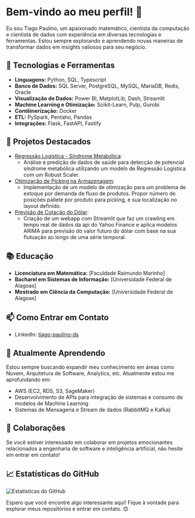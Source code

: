 # Bem-vindo ao meu perfil! 👋

Eu sou Tiago Paulino, um apaixonado matemático, cientista da computação e cientista de dados com experiência em diversas tecnologias e ferramentas. Estou sempre explorando e aprendendo novas maneiras de transformar dados em insights valiosos para seu negócio.

## 🔧 Tecnologias e Ferramentas

- **Linguagens:** Python, SQL, Typescript
- **Banco de Dados:** SQL Server, PostgreSQL, MySQL, MariaDB, Redis, Oracle
- **Visualização de Dados:** Power BI, MatplotLib, Dash, Streamlit
- **Machine Learning e Otimização:** Scikit-Learn, Pulp, Gurobi
- **Contêinerização:** Docker
- **ETL:** PySpark, Pentaho, Pandas
- **Integrações:** Flask, FastAPI, Fastify

## 🚀 Projetos Destacados

- [Regressão Logística - Síndrome Metabólica](https://github.com/tiagopaulino1989/MetabolicSindrome):
  - Análise e predição de dados de saúde para detecção de potencial síndrome metabólica utilizando um modelo de Regressão Logística com um Robust Scaler.  
- [Otimização de Picking na Armazenagem](https://github.com/tiagopaulino1989/SlotingPicking):
  - Implementação de um modelo de otimização para um problema de estoque por demanda de fluxo de produtos. Propor número de posições pallete por produto para picking, e sua localização no layout definido.
- [Previsão de Cotação do Dólar](https://github.com/tiagopaulino1989/ForecastUSD):
  - Criação de um webapp com Streamlit que faz um crawling em tempo real de dados da api do Yahoo Finance e aplica modelos ARIMA para previsão do valor futuro do dólar com base na sua flutuação ao longo de uma série temporal.

## 📚 Educação

- **Licenciatura em Matemática:** [Faculdade Raimundo Marinho]
- **Bacharel em Sistemas de Informação:** [Universidade Federal de Alagoas]
- **Mestrado em Ciência da Computação:** [Universidade Federal de Alagoas]

## 📫 Como Entrar em Contato

- LinkedIn: [tiago-paulino-ds](https://www.linkedin.com/in/tiago-paulino-ds/)

## 🌱 Atualmente Aprendendo

Estou sempre buscando expandir meu conhecimento em áreas como Nuvem, Arquitetura de Software, Analytics, etc. Atualmente estou me aprofundando em:
  - AWS (EC2, RDS, S3, SageMaker)
  - Desenvolvimento de APIs para integração de sistemas e consumo de modelos de Machine Learning
  - Sistemas de Mensageria e Stream de dados (RabbitMQ e Kafka)

## 🤝 Colaborações

Se você estiver interessado em colaborar em projetos emocionantes relacionados a engenharia de software e inteligência artificial, não hesite em entrar em contato!

## 📈 Estatísticas do GitHub

![Estatísticas do GitHub](https://github-readme-stats.vercel.app/api?username=tiagopaulino1989&show_icons=true&theme=dark)

Espero que você encontre algo interessante aqui! Fique à vontade para explorar meus repositórios e entrar em contato. 😊
